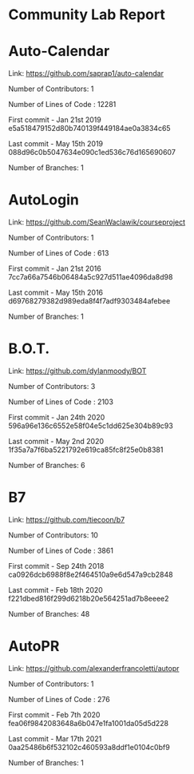 # Community Lab Report 

# Auto-Calendar
Link: https://github.com/saprap1/auto-calendar

Number of Contributors: 1 

Number of Lines of Code : 12281

First commit - Jan 21st 2019
e5a518479152d80b740139f449184ae0a3834c65

Last commit - May 15th 2019 
088d96c0b5047634e090c1ed536c76d165690607

Number of Branches: 1 

# AutoLogin
Link: https://github.com/SeanWaclawik/courseproject

Number of Contributors: 1 

Number of Lines of Code : 613

First commit - Jan 21st 2016
7cc7a66a7546b06484a5c927d511ae4096da8d98

Last commit - May 15th 2016
d69768279382d989eda8f4f7adf9303484afebee

Number of Branches: 1 

# B.O.T.
Link: https://github.com/dylanmoody/BOT

Number of Contributors: 3

Number of Lines of Code : 2103

First commit - Jan 24th 2020
596a96e136c6552e58f04e5c1dd625e304b89c93

Last commit - May 2nd 2020
1f35a7a7f6ba5221792e619ca85fc8f25e0b8381

Number of Branches: 6 

# B7
Link: https://github.com/tiecoon/b7

Number of Contributors: 10

Number of Lines of Code : 3861

First commit - Sep 24th 2018
ca0926dcb6988f8e2f464510a9e6d547a9cb2848

Last commit - Feb 18th 2020
f221dbed816f299d6218b20e564251ad7b8eeee2

Number of Branches: 48

# AutoPR
Link: https://github.com/alexanderfrancoletti/autopr

Number of Contributors: 1

Number of Lines of Code : 276

First commit - Feb 7th 2020
fea06f9842083648a6b047e1fa1001da05d5d228

Last commit - Mar 17th 2021
0aa25486b6f532102c460593a8ddf1e0104c0bf9

Number of Branches: 1
